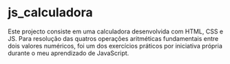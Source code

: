 # js_calculadora
Este projecto consiste em uma calculadora desenvolvida com HTML, CSS e JS. Para resolução das quatros operações aritméticas fundamentais entre dois valores numéricos, foi um dos exercícios práticos por iniciativa própria durante o meu aprendizado de JavaScript.
